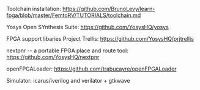 Toolchain installation:
https://github.com/BrunoLevy/learn-fpga/blob/master/FemtoRV/TUTORIALS/toolchain.md

Yosys Open SYnthesis Suite: 
https://github.com/YosysHQ/yosys

FPGA support libaries Project Trellis:
https://github.com/YosysHQ/prjtrellis

nextpnr -- a portable FPGA place and route tool:
https://github.com/YosysHQ/nextpnr

openFPGALoader:
https://github.com/trabucayre/openFPGALoader

Simulator: 
icarus/iverilog and verilator + gtkwave 